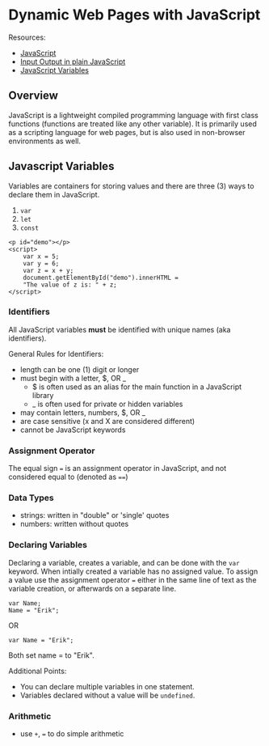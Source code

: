 # Dynamic Web Pages with JavaScript

Resources:
- [JavaScript](https://developer.mozilla.org/en-US/docs/Web/JavaScript)
- [Input Output in plain JavaScript](https://code-maven.com/input-output-in-plain-javascript)
- [JavaScript Variables](https://www.w3schools.com/js/js_variables.asp)

## Overview
JavaScript is a lightweight compiled programming language with first class functions (functions are treated like any other variable). It is primarily used as a scripting language for web pages, but is also used in non-browser environments as well.

## Javascript Variables
Variables are containers for storing values and there are three (3) ways to declare them in JavaScript.
1. `var`
2. `let`
3. `const`

```Reference Script
<p id="demo"></p>
<script>
    var x = 5;
    var y = 6;
    var z = x + y;
    document.getElementById("demo").innerHTML =
    "The value of z is: " + z;
</script>
```

### Identifiers
All JavaScript variables **must** be identified with unique names (aka identifiers).

General Rules for Identifiers:
- length can be one (1) digit or longer
- must begin with a letter, $, OR _
  - $ is often used as an alias for the main function in a JavaScript library
  - _ is often used for private or hidden variables
- may contain letters, numbers, $, OR _
- are case sensitive (x and X are considered different)
- cannot be JavaScript keywords

### Assignment Operator
The equal sign `=` is an assignment operator in JavaScript, and not considered equal to (denoted as `==`)

### Data Types
- strings: written in "double" or 'single' quotes
- numbers: written without quotes

### Declaring Variables
Declaring a variable, creates a variable, and can be done with the `var` keyword. When intially created a variable has no assigned value. To assign a value use the assignment operator `=` either in the same line of text as the variable creation, or afterwards on a separate line.

```
var Name;
Name = "Erik";
```

OR

```
var Name = "Erik";
```

Both set name = to "Erik".


Additional Points:
- You can declare multiple variables in one statement.
- Variables declared without a value will be `undefined`.

### Arithmetic
- use `+`, `=` to do simple arithmetic

